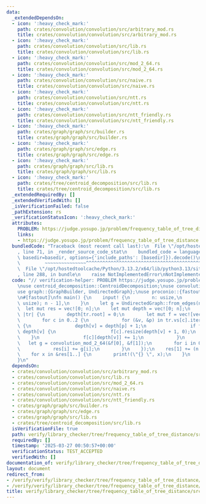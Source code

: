 ```yaml
---
data:
  _extendedDependsOn:
  - icon: ':heavy_check_mark:'
    path: crates/convolution/convolution/src/arbitrary_mod.rs
    title: crates/convolution/convolution/src/arbitrary_mod.rs
  - icon: ':heavy_check_mark:'
    path: crates/convolution/convolution/src/lib.rs
    title: crates/convolution/convolution/src/lib.rs
  - icon: ':heavy_check_mark:'
    path: crates/convolution/convolution/src/mod_2_64.rs
    title: crates/convolution/convolution/src/mod_2_64.rs
  - icon: ':heavy_check_mark:'
    path: crates/convolution/convolution/src/naive.rs
    title: crates/convolution/convolution/src/naive.rs
  - icon: ':heavy_check_mark:'
    path: crates/convolution/convolution/src/ntt.rs
    title: crates/convolution/convolution/src/ntt.rs
  - icon: ':heavy_check_mark:'
    path: crates/convolution/convolution/src/ntt_friendly.rs
    title: crates/convolution/convolution/src/ntt_friendly.rs
  - icon: ':heavy_check_mark:'
    path: crates/graph/graph/src/builder.rs
    title: crates/graph/graph/src/builder.rs
  - icon: ':heavy_check_mark:'
    path: crates/graph/graph/src/edge.rs
    title: crates/graph/graph/src/edge.rs
  - icon: ':heavy_check_mark:'
    path: crates/graph/graph/src/lib.rs
    title: crates/graph/graph/src/lib.rs
  - icon: ':heavy_check_mark:'
    path: crates/tree/centroid_decomposition/src/lib.rs
    title: crates/tree/centroid_decomposition/src/lib.rs
  _extendedRequiredBy: []
  _extendedVerifiedWith: []
  _isVerificationFailed: false
  _pathExtension: rs
  _verificationStatusIcon: ':heavy_check_mark:'
  attributes:
    PROBLEM: https://judge.yosupo.jp/problem/frequency_table_of_tree_distance
    links:
    - https://judge.yosupo.jp/problem/frequency_table_of_tree_distance
  bundledCode: "Traceback (most recent call last):\n  File \"/opt/hostedtoolcache/Python/3.13.2/x64/lib/python3.13/site-packages/onlinejudge_verify/documentation/build.py\"\
    , line 71, in _render_source_code_stat\n    bundled_code = language.bundle(stat.path,\
    \ basedir=basedir, options={'include_paths': [basedir]}).decode()\n          \
    \         ~~~~~~~~~~~~~~~^^^^^^^^^^^^^^^^^^^^^^^^^^^^^^^^^^^^^^^^^^^^^^^^^^^^^^^^^^^^^^^^^^\n\
    \  File \"/opt/hostedtoolcache/Python/3.13.2/x64/lib/python3.13/site-packages/onlinejudge_verify/languages/rust.py\"\
    , line 288, in bundle\n    raise NotImplementedError\nNotImplementedError\n"
  code: "// verification-helper: PROBLEM https://judge.yosupo.jp/problem/frequency_table_of_tree_distance\n\
    \nuse centroid_decomposition::CentroidDecomposition;\nuse convolution::convolution_mod_2_64;\n\
    use graph::{GraphBuilder, UndirectedGraph};\nuse proconio::{fastout, input};\n\
    \n#[fastout]\nfn main() {\n    input! {\n        n: usize,\n        ab: [(usize,\
    \ usize); n - 1],\n    }\n    let g = UndirectedGraph::from_edges(n, ab);\n  \
    \  let mut res = vec![0; n];\n    let mut depth = vec![0; n];\n    CentroidDecomposition::solve(&g,\
    \ |tr| {\n        depth[tr.root] = 0;\n        let mut f = vec![vec![]; 2];\n\
    \        for c in 0..2 {\n            for (&v, &p) in tr.vs[c].iter().zip(tr.par[c].iter())\
    \ {\n                depth[v] = depth[p] + 1;\n                if f[c].len() <=\
    \ depth[v] {\n                    f[c].resize(depth[v] + 1, 0);\n            \
    \    }\n                f[c][depth[v]] += 1;\n            }\n        }\n     \
    \   let g = convolution_mod_2_64(&f[0], &f[1]);\n        for i in 0..g.len() {\n\
    \            res[i] += g[i];\n        }\n    });\n    res[1] += (n - 1) as u64;\n\
    \    for x in &res[1..] {\n        print!(\"{} \", x);\n    }\n    println!();\n\
    }\n"
  dependsOn:
  - crates/convolution/convolution/src/arbitrary_mod.rs
  - crates/convolution/convolution/src/lib.rs
  - crates/convolution/convolution/src/mod_2_64.rs
  - crates/convolution/convolution/src/naive.rs
  - crates/convolution/convolution/src/ntt.rs
  - crates/convolution/convolution/src/ntt_friendly.rs
  - crates/graph/graph/src/builder.rs
  - crates/graph/graph/src/edge.rs
  - crates/graph/graph/src/lib.rs
  - crates/tree/centroid_decomposition/src/lib.rs
  isVerificationFile: true
  path: verify/library_checker/tree/frequency_table_of_tree_distance/src/main.rs
  requiredBy: []
  timestamp: '2025-03-27 00:50:57+00:00'
  verificationStatus: TEST_ACCEPTED
  verifiedWith: []
documentation_of: verify/library_checker/tree/frequency_table_of_tree_distance/src/main.rs
layout: document
redirect_from:
- /verify/verify/library_checker/tree/frequency_table_of_tree_distance/src/main.rs
- /verify/verify/library_checker/tree/frequency_table_of_tree_distance/src/main.rs.html
title: verify/library_checker/tree/frequency_table_of_tree_distance/src/main.rs
---
```

